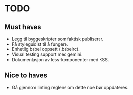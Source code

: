 # TODO

## Must haves

* Legg til byggeskripter som faktisk publiserer.
* Få styleguidist til å fungere.
* Enhetlig babel oppsett (.babelrc).
* Visual testing support med gemini.
* Dokumentasjon av less-komponenter med KSS.

## Nice to haves

* Gå gjennom linting reglene om dette noe bør oppdateres.
